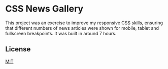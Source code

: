 # CSS News Gallery

This project was an exercise to improve my responsive CSS skills, ensuring that different numbers of news articles were shown for mobile, tablet and fullscreen breakpoints. It was built in around 7 hours.



## License

[MIT](https://choosealicense.com/licenses/mit/)
